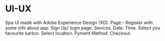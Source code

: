 # UI-UX
Spa UI made with Adobe Experience Design (XD).
Page:- Register with some info about app.
Sign Up/ login page.
Sevices.
Date.
Time.
Select you favourite barbor.
Select location.
Pyment Method.
Checkout.
